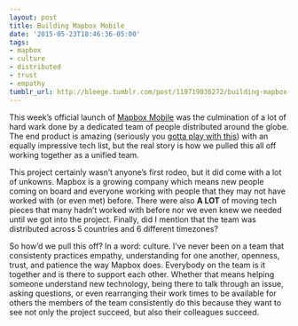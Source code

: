 ```yaml
---
layout: post
title: Building Mapbox Mobile
date: '2015-05-23T18:46:36-05:00'
tags:
- mapbox
- culture
- distributed
- trust
- empathy
tumblr_url: http://bleege.tumblr.com/post/119719036272/building-mapbox-mobile
---
```

This week’s official launch of [Mapbox Mobile](https://techcrunch.com/2015/05/21/mapbox-takes-on-apple-with-an-sdk-to-put-maps-into-ios-apps/) was the culmination of a lot of hard wark done by a dedicated team of people distributed around the globe.  The end product is amazing (seriously you [gotta play with this](https://www.mapbox.com/mobile/)) with an equally impressive tech list, but the real story is how we pulled this all off working together as a unified team.

This project certainly wasn’t anyone’s first rodeo, but it did come with a lot of unkowns.  Mapbox is a growing company which means new people coming on board and everyone working with people that they may not have worked with (or even met) before.  There were also **A LOT** of moving tech pieces that many hadn’t worked with before nor we even knew we needed until we got into the project.  Finally, did I mention that the team was distributed across 5 countries and 6 different timezones?

So how’d we pull this off?  In a word: culture.  I’ve never been on a team that consistenty practices empathy, understanding for one another, openness, trust, and patience the way Mapbox does. Everybody on the team is it together and is there to support each other.  Whether that means helping someone understand new technology, being there to talk through an issue, asking questions, or even rearranging their work times to be available for others the members of the team consistently do this because they want to see not only the project succeed, but also their colleagues succeed.
